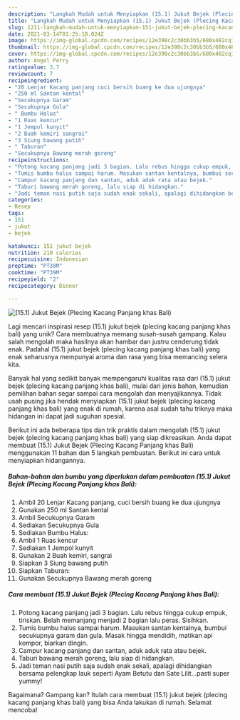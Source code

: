 ```yaml
---
description: "Langkah Mudah untuk Menyiapkan (15.1) Jukut Bejek (Plecing Kacang Panjang khas Bali) yang Menggugah Selera"
title: "Langkah Mudah untuk Menyiapkan (15.1) Jukut Bejek (Plecing Kacang Panjang khas Bali) yang Menggugah Selera"
slug: 1211-langkah-mudah-untuk-menyiapkan-151-jukut-bejek-plecing-kacang-panjang-khas-bali-yang-menggugah-selera
date: 2021-03-14T01:25:18.024Z
image: https://img-global.cpcdn.com/recipes/12e398c2c30bb3b5/680x482cq70/151-jukut-bejek-plecing-kacang-panjang-khas-bali-foto-resep-utama.jpg
thumbnail: https://img-global.cpcdn.com/recipes/12e398c2c30bb3b5/680x482cq70/151-jukut-bejek-plecing-kacang-panjang-khas-bali-foto-resep-utama.jpg
cover: https://img-global.cpcdn.com/recipes/12e398c2c30bb3b5/680x482cq70/151-jukut-bejek-plecing-kacang-panjang-khas-bali-foto-resep-utama.jpg
author: Angel Perry
ratingvalue: 3.7
reviewcount: 7
recipeingredient:
- "20 Lenjar Kacang panjang cuci bersih buang ke dua ujungnya"
- "250 ml Santan kental"
- "Secukupnya Garam"
- "Secukupnya Gula"
- " Bumbu Halus"
- "1 Ruas kencur"
- "1 Jempol kunyit"
- "2 Buah kemiri sangrai"
- "3 Siung bawang putih"
- " Taburan"
- "Secukupnya Bawang merah goreng"
recipeinstructions:
- "Potong kacang panjang jadi 3 bagian. Lalu rebus hingga cukup empuk, tiriskan. Belah memanjang menjadi 2 bagian lalu peras. Sisihkan."
- "Tumis bumbu halus sampai harum. Masukan santan kentalnya, bumbui secukupnya garam dan gula. Masak hingga mendidih, matikan api kompor, biarkan dingin."
- "Campur kacang panjang dan santan, aduk aduk rata atau bejek."
- "Taburi bawang merah goreng, lalu siap di hidangkan."
- "Jadi teman nasi putih saja sudah enak sekali, apalagi dihidangkan bersama pelengkap lauk seperti Ayam Betutu dan Sate Lilit...pasti super yummy!"
categories:
- Resep
tags:
- 151
- jukut
- bejek

katakunci: 151 jukut bejek 
nutrition: 210 calories
recipecuisine: Indonesian
preptime: "PT38M"
cooktime: "PT39M"
recipeyield: "2"
recipecategory: Dinner

---
```



![(15.1) Jukut Bejek (Plecing Kacang Panjang khas Bali)](https://img-global.cpcdn.com/recipes/12e398c2c30bb3b5/680x482cq70/151-jukut-bejek-plecing-kacang-panjang-khas-bali-foto-resep-utama.jpg)

Lagi mencari inspirasi resep (15.1) jukut bejek (plecing kacang panjang khas bali) yang unik? Cara membuatnya memang susah-susah gampang. Kalau salah mengolah maka hasilnya akan hambar dan justru cenderung tidak enak. Padahal (15.1) jukut bejek (plecing kacang panjang khas bali) yang enak seharusnya mempunyai aroma dan rasa yang bisa memancing selera kita.



Banyak hal yang sedikit banyak mempengaruhi kualitas rasa dari (15.1) jukut bejek (plecing kacang panjang khas bali), mulai dari jenis bahan, kemudian pemilihan bahan segar sampai cara mengolah dan menyajikannya. Tidak usah pusing jika hendak menyiapkan (15.1) jukut bejek (plecing kacang panjang khas bali) yang enak di rumah, karena asal sudah tahu triknya maka hidangan ini dapat jadi suguhan spesial.


Berikut ini ada beberapa tips dan trik praktis dalam mengolah (15.1) jukut bejek (plecing kacang panjang khas bali) yang siap dikreasikan. Anda dapat membuat (15.1) Jukut Bejek (Plecing Kacang Panjang khas Bali) menggunakan 11 bahan dan 5 langkah pembuatan. Berikut ini cara untuk menyiapkan hidangannya.

<!--inarticleads1-->

##### Bahan-bahan dan bumbu yang diperlukan dalam pembuatan (15.1) Jukut Bejek (Plecing Kacang Panjang khas Bali):

1. Ambil 20 Lenjar Kacang panjang, cuci bersih buang ke dua ujungnya
1. Gunakan 250 ml Santan kental
1. Ambil Secukupnya Garam
1. Sediakan Secukupnya Gula
1. Sediakan  Bumbu Halus:
1. Ambil 1 Ruas kencur
1. Sediakan 1 Jempol kunyit
1. Gunakan 2 Buah kemiri, sangrai
1. Siapkan 3 Siung bawang putih
1. Siapkan  Taburan:
1. Gunakan Secukupnya Bawang merah goreng




<!--inarticleads2-->

##### Cara membuat (15.1) Jukut Bejek (Plecing Kacang Panjang khas Bali):

1. Potong kacang panjang jadi 3 bagian. Lalu rebus hingga cukup empuk, tiriskan. Belah memanjang menjadi 2 bagian lalu peras. Sisihkan.
1. Tumis bumbu halus sampai harum. Masukan santan kentalnya, bumbui secukupnya garam dan gula. Masak hingga mendidih, matikan api kompor, biarkan dingin.
1. Campur kacang panjang dan santan, aduk aduk rata atau bejek.
1. Taburi bawang merah goreng, lalu siap di hidangkan.
1. Jadi teman nasi putih saja sudah enak sekali, apalagi dihidangkan bersama pelengkap lauk seperti Ayam Betutu dan Sate Lilit...pasti super yummy!




Bagaimana? Gampang kan? Itulah cara membuat (15.1) jukut bejek (plecing kacang panjang khas bali) yang bisa Anda lakukan di rumah. Selamat mencoba!
